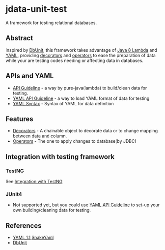 # jdata-unit-test
A framework for testing relational databases.

## Abstract
Inspired by [DbUnit][dbunit], this framework takes advantage of [Java 8 Lambda][java_8_lambda] and [YAML][yaml_1_1], providing [decorators][data_decorator] and [operators][data_operator] to ease the preparation of data while your are testing codes needing or affecting data in databases.

## APIs and YAML
* [API Guideline](https://github.com/mikelue/jdata-unit-test/wiki/API-Guideline) - a way by pure-java(lambda) to build/clean data for testing.
* [YAML API Guideline](https://github.com/mikelue/jdata-unit-test/wiki/API-Guideline-of-YAML) - a way to load YAML format of data for testing
* [YAML Syntax](https://github.com/mikelue/jdata-unit-test/wiki/YAML-syntax) - Syntax of YAML for data definition
 
## Features
* [Decorators][data_decorator] - A chainable object to decorate data or to change mapping between data and column.
* [Operators][data_operator] - The one to apply changes to database(by JDBC)

## Integration with testing framework
### TestNG
See [Integration with TestNG](https://github.com/mikelue/jdata-unit-test/wiki/Integration-with-TestNG)

### JUnit4
* Not supported yet, but you could use [YAML API Guideline](https://github.com/mikelue/jdata-unit-test/wiki/API-Guideline-of-YAML) to set-up your own building/cleaning data for testing.

## References
* [YAML 1.1][yaml_1_1],[SnakeYaml](https://bitbucket.org/asomov/snakeyaml)
* [DbUnit](dbunit)

[yaml_1_1]: http://yaml.org/spec/current.html
[dbunit]: http://dbunit.sourceforge.net/
[java_8_lambda]: https://docs.oracle.com/javase/tutorial/java/javaOO/lambdaexpressions.html
[data_decorator]: https://github.com/mikelue/jdata-unit-test/wiki/Provided-decorators-of-data-grain
[data_operator]: https://github.com/mikelue/jdata-unit-test/wiki/Provided-data-operations
